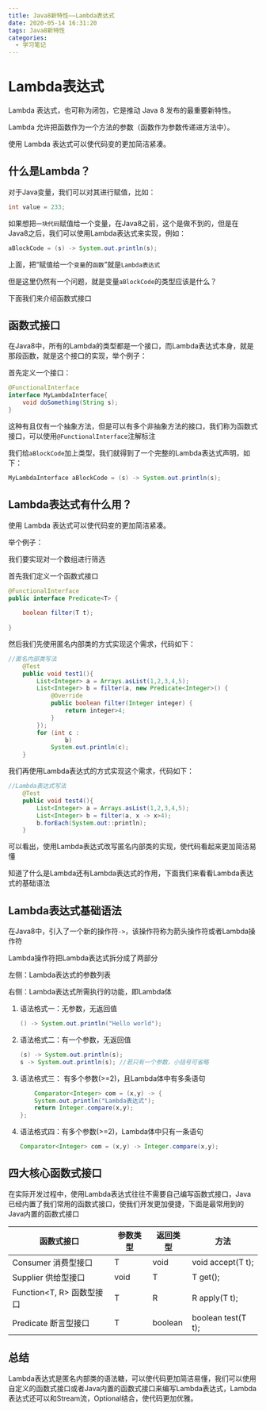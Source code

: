 ```yaml
---
title: Java8新特性——Lambda表达式
date: 2020-05-14 16:31:20
tags: Java8新特性
categories:
  - 学习笔记
---
```


# Lambda表达式

Lambda 表达式，也可称为闭包，它是推动 Java 8 发布的最重要新特性。

Lambda 允许把函数作为一个方法的参数（函数作为参数传递进方法中）。

使用 Lambda 表达式可以使代码变的更加简洁紧凑。

<!--more-->

## 什么是Lambda？

对于Java变量，我们可以对其进行赋值，比如：

```java
int value = 233;
```

如果想把`一块代码`赋值给一个变量，在Java8之前，这个是做不到的，但是在Java8之后，我们可以使用Lambda表达式来实现，例如：

```java
aBlockCode = (s) -> System.out.println(s);
```

上面，把“赋值给一个`变量`的`函数`”就是`Lambda表达式`

但是这里仍然有一个问题，就是变量`aBlockCode`的类型应该是什么？

下面我们来介绍函数式接口

## 函数式接口

在Java8中，所有的Lambda的类型都是一个接口，而Lambda表达式本身，就是那段函数，就是这个接口的实现，举个例子：

首先定义一个接口：

```java
@FunctionalInterface
interface MyLambdaInterface{
    void doSomething(String s);
}
```

这种有且仅有一个抽象方法，但是可以有多个非抽象方法的接口，我们称为函数式接口，可以使用`@FunctionalInterface`注解标注

我们给`aBlockCode`加上类型，我们就得到了一个完整的Lambda表达式声明，如下：

```java
MyLambdaInterface aBlockCode = (s) -> System.out.println(s);
```

## Lambda表达式有什么用？

使用 Lambda 表达式可以使代码变的更加简洁紧凑。

举个例子：

我们要实现对一个数组进行筛选

首先我们定义一个函数式接口

```java
@FunctionalInterface
public interface Predicate<T> {
    
    boolean filter(T t);
    
}
```
然后我们先使用匿名内部类的方式实现这个需求，代码如下：

```java
//匿名内部类写法
    @Test
    public void test1(){
        List<Integer> a = Arrays.asList(1,2,3,4,5);
        List<Integer> b = filter(a, new Predicate<Integer>() {
            @Override
            public boolean filter(Integer integer) {
                return integer>4;
            }
        });
        for (int c :
                b)
            System.out.println(c);
    }
```

我们再使用Lambda表达式的方式实现这个需求，代码如下：

```java
//Lambda表达式写法
    @Test
    public void test4(){
        List<Integer> a = Arrays.asList(1,2,3,4,5);
        List<Integer> b = filter(a, x -> x>4);
        b.forEach(System.out::println);
    }
```

可以看出，使用Lambda表达式改写匿名内部类的实现，使代码看起来更加简洁易懂

知道了什么是Lambda还有Lambda表达式的作用，下面我们来看看Lambda表达式的基础语法

## Lambda表达式基础语法

在Java8中，引入了一个新的操作符`->`，该操作符称为箭头操作符或者Lambda操作符

Lambda操作符把Lambda表达式拆分成了两部分

左侧：Lambda表达式的参数列表

右侧：Lambda表达式所需执行的功能，即Lambda体

1. 语法格式一：无参数，无返回值

   ```java
   () -> System.out.println("Hello world");
   ```

2. 语法格式二：有一个参数，无返回值

   ```java
   (s) -> System.out.println(s);
   s -> System.out.println(s); //若只有一个参数，小括号可省略
   ```

3.  语法格式三： 有多个参数(>=2)，且Lambda体中有多条语句
    ```java
        Comparator<Integer> com = (x,y) -> {
        System.out.println("Lambda表达式");
        return Integer.compare(x,y);
    };
    ```
4. 语法格式四：有多个参数(>=2)，Lambda体中只有一条语句

   ```java
   Comparator<Integer> com = (x,y) -> Integer.compare(x,y);
   ```

## 四大核心函数式接口

在实际开发过程中，使用Lambda表达式往往不需要自己编写函数式接口，Java已经内置了我们常用的函数式接口，使我们开发更加便捷，下面是最常用到的Java内置的函数式接口

| 函数式接口                | 参数类型 | 返回类型 | 方法               |
| ------------------------- | -------- | -------- | ------------------ |
| Consumer 消费型接口       | T        | void     | void accept(T t);  |
| Supplier 供给型接口       | void     | T        | T get();           |
| Function<T, R> 函数型接口 | T        | R        | R apply(T t);      |
| Predicate 断言型接口      | T        | boolean  | boolean test(T t); |

## 总结

Lambda表达式是匿名内部类的语法糖，可以使代码更加简洁易懂，我们可以使用自定义的函数式接口或者Java内置的函数式接口来编写Lambda表达式，Lambda表达式还可以和Stream流，Optional<T>结合，使代码更加优雅。